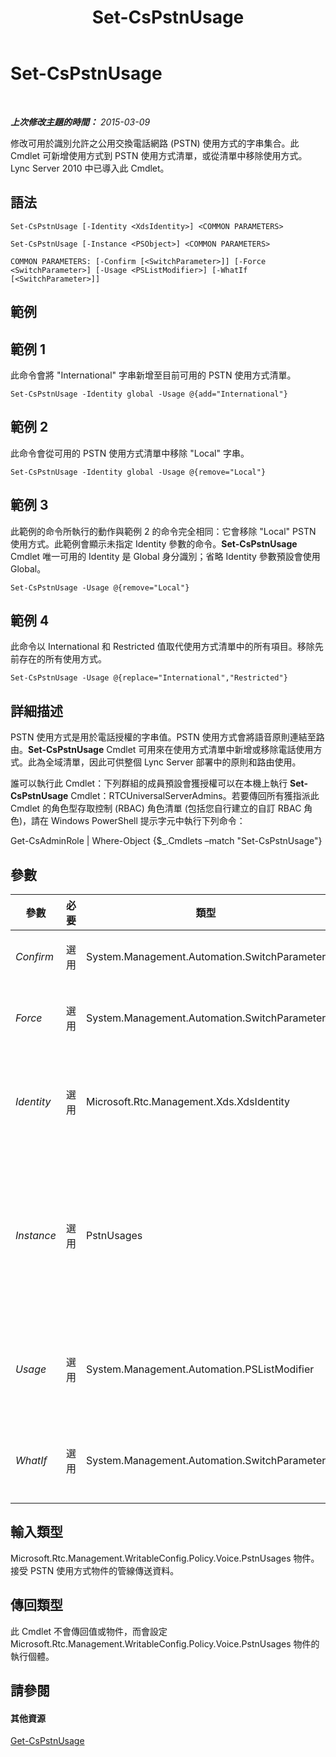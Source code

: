 ﻿---
title: Set-CsPstnUsage
TOCTitle: Set-CsPstnUsage
ms:assetid: ecba9ed6-4845-4035-933e-0c540d530b72
ms:mtpsurl: https://technet.microsoft.com/zh-tw/library/Gg399069(v=OCS.15)
ms:contentKeyID: 49292727
ms.date: 08/24/2015
mtps_version: v=OCS.15
ms.translationtype: HT
---

# Set-CsPstnUsage

 

_**上次修改主題的時間：** 2015-03-09_

修改可用於識別允許之公用交換電話網路 (PSTN) 使用方式的字串集合。此 Cmdlet 可新增使用方式到 PSTN 使用方式清單，或從清單中移除使用方式。Lync Server 2010 中已導入此 Cmdlet。

## 語法

    Set-CsPstnUsage [-Identity <XdsIdentity>] <COMMON PARAMETERS>

    Set-CsPstnUsage [-Instance <PSObject>] <COMMON PARAMETERS>

    COMMON PARAMETERS: [-Confirm [<SwitchParameter>]] [-Force <SwitchParameter>] [-Usage <PSListModifier>] [-WhatIf [<SwitchParameter>]]

## 範例

## 範例 1

此命令會將 "International" 字串新增至目前可用的 PSTN 使用方式清單。

    Set-CsPstnUsage -Identity global -Usage @{add="International"}

## 範例 2

此命令會從可用的 PSTN 使用方式清單中移除 "Local" 字串。

    Set-CsPstnUsage -Identity global -Usage @{remove="Local"}

## 範例 3

此範例的命令所執行的動作與範例 2 的命令完全相同：它會移除 "Local" PSTN 使用方式。此範例會顯示未指定 Identity 參數的命令。**Set-CsPstnUsage** Cmdlet 唯一可用的 Identity 是 Global 身分識別；省略 Identity 參數預設會使用 Global。

    Set-CsPstnUsage -Usage @{remove="Local"}

## 範例 4

此命令以 International 和 Restricted 值取代使用方式清單中的所有項目。移除先前存在的所有使用方式。

    Set-CsPstnUsage -Usage @{replace="International","Restricted"}

## 詳細描述

PSTN 使用方式是用於電話授權的字串值。PSTN 使用方式會將語音原則連結至路由。**Set-CsPstnUsage** Cmdlet 可用來在使用方式清單中新增或移除電話使用方式。此為全域清單，因此可供整個 Lync Server 部署中的原則和路由使用。

誰可以執行此 Cmdlet：下列群組的成員預設會獲授權可以在本機上執行 **Set-CsPstnUsage** Cmdlet：RTCUniversalServerAdmins。若要傳回所有獲指派此 Cmdlet 的角色型存取控制 (RBAC) 角色清單 (包括您自行建立的自訂 RBAC 角色)，請在 Windows PowerShell 提示字元中執行下列命令：

Get-CsAdminRole | Where-Object {$\_.Cmdlets –match "Set-CsPstnUsage"}

## 參數


<table>
<colgroup>
<col style="width: 25%" />
<col style="width: 25%" />
<col style="width: 25%" />
<col style="width: 25%" />
</colgroup>
<thead>
<tr class="header">
<th>參數</th>
<th>必要</th>
<th>類型</th>
<th>說明</th>
</tr>
</thead>
<tbody>
<tr class="odd">
<td><p><em>Confirm</em></p></td>
<td><p>選用</p></td>
<td><p>System.Management.Automation.SwitchParameter</p></td>
<td><p>在執行命令前先提示確認。</p></td>
</tr>
<tr class="even">
<td><p><em>Force</em></p></td>
<td><p>選用</p></td>
<td><p>System.Management.Automation.SwitchParameter</p></td>
<td><p>隱藏變更前所顯示的確認提示。</p></td>
</tr>
<tr class="odd">
<td><p><em>Identity</em></p></td>
<td><p>選用</p></td>
<td><p>Microsoft.Rtc.Management.Xds.XdsIdentity</p></td>
<td><p>套用這些設定的範圍。此 Cmdlet 的 Identity 一律是 Global。</p></td>
</tr>
<tr class="even">
<td><p><em>Instance</em></p></td>
<td><p>選用</p></td>
<td><p>PstnUsages</p></td>
<td><p>PSTN 使用方式物件的參照。此物件的類型必須是 PstnUsages，而且可呼叫 <strong>Get-CsPstnUsage</strong> Cmdlet 來擷取此物件。</p></td>
</tr>
<tr class="odd">
<td><p><em>Usage</em></p></td>
<td><p>選用</p></td>
<td><p>System.Management.Automation.PSListModifier</p></td>
<td><p>包含可允許的使用方式字串清單。這些項目可以是任何字串值。</p></td>
</tr>
<tr class="even">
<td><p><em>WhatIf</em></p></td>
<td><p>選用</p></td>
<td><p>System.Management.Automation.SwitchParameter</p></td>
<td><p>說明執行命令時若不實際執行命令的後果。</p></td>
</tr>
</tbody>
</table>


## 輸入類型

Microsoft.Rtc.Management.WritableConfig.Policy.Voice.PstnUsages 物件。接受 PSTN 使用方式物件的管線傳送資料。

## 傳回類型

此 Cmdlet 不會傳回值或物件，而會設定 Microsoft.Rtc.Management.WritableConfig.Policy.Voice.PstnUsages 物件的執行個體。

## 請參閱

#### 其他資源

[Get-CsPstnUsage](get-cspstnusage.md)

